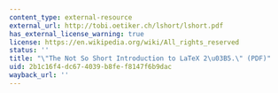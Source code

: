 ```yaml
---
content_type: external-resource
external_url: http://tobi.oetiker.ch/lshort/lshort.pdf
has_external_license_warning: true
license: https://en.wikipedia.org/wiki/All_rights_reserved
status: ''
title: "\"The Not So Short Introduction to LaTeX 2\u03B5.\" (PDF)"
uid: 2b1c16f4-dc67-4039-b8fe-f8147f6b9dac
wayback_url: ''
---
```

